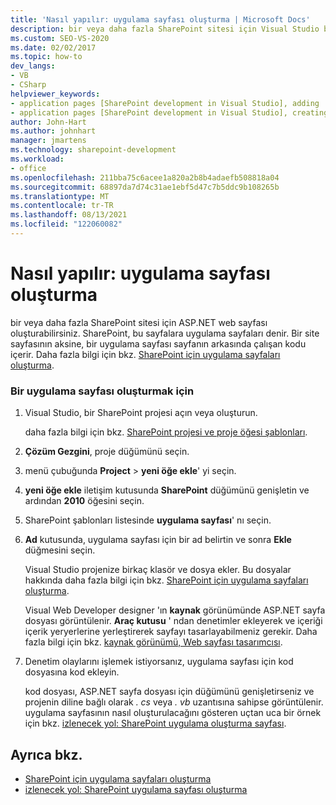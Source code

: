 ```yaml
---
title: 'Nasıl yapılır: uygulama sayfası oluşturma | Microsoft Docs'
description: bir veya daha fazla SharePoint sitesi için Visual Studio bir ASP.NET web sayfası (uygulama sayfası olarak da bilinir) oluşturun.
ms.custom: SEO-VS-2020
ms.date: 02/02/2017
ms.topic: how-to
dev_langs:
- VB
- CSharp
helpviewer_keywords:
- application pages [SharePoint development in Visual Studio], adding
- application pages [SharePoint development in Visual Studio], creating
author: John-Hart
ms.author: johnhart
manager: jmartens
ms.technology: sharepoint-development
ms.workload:
- office
ms.openlocfilehash: 211bba75c6acee1a820a2b8b4adaefb508818a04
ms.sourcegitcommit: 68897da7d74c31ae1ebf5d47c7b5ddc9b108265b
ms.translationtype: MT
ms.contentlocale: tr-TR
ms.lasthandoff: 08/13/2021
ms.locfileid: "122060082"
---
```

# <a name="how-to-create-an-application-page"></a>Nasıl yapılır: uygulama sayfası oluşturma
  bir veya daha fazla SharePoint sitesi için ASP.NET web sayfası oluşturabilirsiniz. SharePoint, bu sayfalara uygulama sayfaları denir. Bir site sayfasının aksine, bir uygulama sayfası sayfanın arkasında çalışan kodu içerir. Daha fazla bilgi için bkz. [SharePoint için uygulama sayfaları oluşturma](../sharepoint/creating-application-pages-for-sharepoint.md).

### <a name="to-create-an-application-page"></a>Bir uygulama sayfası oluşturmak için

1. Visual Studio, bir SharePoint projesi açın veya oluşturun.

     daha fazla bilgi için bkz. [SharePoint projesi ve proje öğesi şablonları](../sharepoint/sharepoint-project-and-project-item-templates.md).

2. **Çözüm Gezgini**, proje düğümünü seçin.

3. menü çubuğunda **Project**  >  **yeni öğe ekle**' yi seçin.

4. **yeni öğe ekle** iletişim kutusunda **SharePoint** düğümünü genişletin ve ardından **2010** öğesini seçin.

5. SharePoint şablonları listesinde **uygulama sayfası**' nı seçin.

6. **Ad** kutusunda, uygulama sayfası için bir ad belirtin ve sonra **Ekle** düğmesini seçin.

     Visual Studio projenize birkaç klasör ve dosya ekler. Bu dosyalar hakkında daha fazla bilgi için bkz. [SharePoint için uygulama sayfaları oluşturma](../sharepoint/creating-application-pages-for-sharepoint.md).

     Visual Web Developer designer 'ın **kaynak** görünümünde ASP.NET sayfa dosyası görüntülenir. **Araç kutusu** ' ndan denetimler ekleyerek ve içeriği içerik yeryerlerine yerleştirerek sayfayı tasarlayabilmeniz gerekir. Daha fazla bilgi için bkz. [kaynak görünümü, Web sayfası tasarımcısı](/previous-versions/aspnet/ms178154\(v\=vs.100\)).

7. Denetim olaylarını işlemek istiyorsanız, uygulama sayfası için kod dosyasına kod ekleyin.

     kod dosyası, ASP.NET sayfa dosyası için düğümünü genişletirseniz ve projenin diline bağlı olarak *. cs* veya *. vb* uzantısına sahipse görüntülenir. uygulama sayfasının nasıl oluşturulacağını gösteren uçtan uca bir örnek için bkz. [izlenecek yol: SharePoint uygulama oluşturma sayfası](../sharepoint/walkthrough-creating-a-sharepoint-application-page.md).

## <a name="see-also"></a>Ayrıca bkz.
- [SharePoint için uygulama sayfaları oluşturma](../sharepoint/creating-application-pages-for-sharepoint.md)
- [izlenecek yol: SharePoint uygulama sayfası oluşturma](../sharepoint/walkthrough-creating-a-sharepoint-application-page.md)
